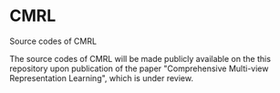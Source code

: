 # CMRL
Source codes of CMRL

The source codes of CMRL will be made publicly available on the this repository upon publication of the paper "Comprehensive Multi-view Representation Learning", which is under review.
